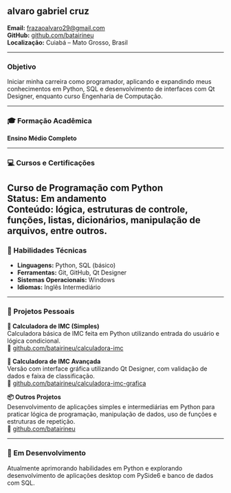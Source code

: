 ##  alvaro gabriel cruz  
**Email:** frazaoalvaro29@gmail.com  
**GitHub:** [github.com/batairineu](https://github.com/batairineu)  
**Localização:** Cuiabá – Mato Grosso, Brasil  

---

###  Objetivo  
Iniciar minha carreira como programador, aplicando e expandindo meus conhecimentos em Python, SQL e desenvolvimento de interfaces com Qt Designer, enquanto curso Engenharia de Computação.

---

### 🎓 Formação Acadêmica  
**Ensino Médio Completo**  

 

---

### 💻 Cursos e Certificações  
**Curso de Programação com Python**   
Status: Em andamento  
Conteúdo: lógica, estruturas de controle, funções, listas, dicionários, manipulação de arquivos, entre outros.
---

### 🧠 Habilidades Técnicas  
- **Linguagens:** Python, SQL (básico)  
- **Ferramentas:** Git, GitHub, Qt Designer  
- **Sistemas Operacionais:** Windows  
- **Idiomas:** Inglês Intermediário

---

### 📁 Projetos Pessoais

**🔢 Calculadora de IMC (Simples)**  
Calculadora básica de IMC feita em Python utilizando entrada do usuário e lógica condicional.  
🔗 [github.com/batairineu/calculadora-imc](https://github.com/batairineu/calculadora-imc)

**🧮 Calculadora de IMC Avançada**  
Versão com interface gráfica utilizando Qt Designer, com validação de dados e faixa de classificação.  
🔗 [github.com/batairineu/calculadora-imc-grafica](https://github.com/batairineu/calculadora-imc-grafica)

**📦 Outros Projetos**  
Desenvolvimento de aplicações simples e intermediárias em Python para praticar lógica de programação, manipulação de dados, uso de funções e estruturas de repetição.  
🔗 [github.com/batairineu](https://github.com/batairineu)

---

### 🌱 Em Desenvolvimento  
Atualmente aprimorando habilidades em Python e explorando desenvolvimento de aplicações desktop com PySide6 e banco de dados com SQL.

